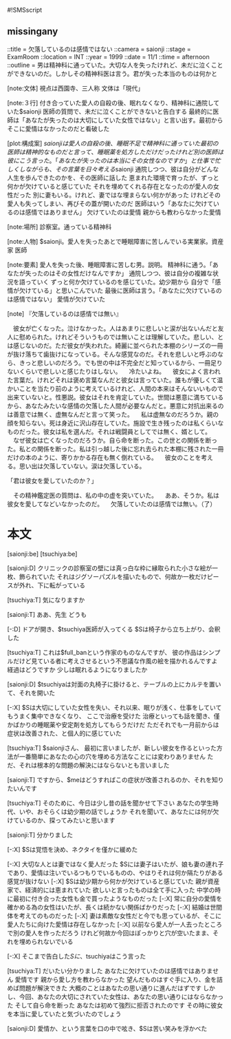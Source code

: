 #!SMSscript

## missingany

::title = 欠落しているのは感情ではない
::camera = saionji
::stage = ExamRoom
::location = INT
::year = 1999
::date = 11/1
::time = afternoon
::outline = 男は精神科に通っていた。大切な人を失ったけれど、未だに泣くことができないのだ。しかしその精神科医は言う。君が失った本当のものは何かと

[note:文体]
視点は西園寺、三人称
文体は「現代」

[note:３行]
付き合っていた愛人の自殺の後、眠れなくなり、精神科に通院していた$saionji
医師の質問で、未だに泣くことができないと告白する
最終的に医師は「あなたが失ったのは大切にしていた女性ではない」と言い出す。最初からそこに愛情はなかったのだと看破した

[plot:構成案]
$saionjiは愛人の自殺の後、睡眠不足で精神科に通っていた
最初の医師は精神的なものだと言って、睡眠薬を処方しただけだった
けれど別の医師は彼にこう言った。「あなたが失ったのは本当にその女性なのですか」と
仕事で忙しくしながらも、その言葉を日々考える$saionji
通院しつつ、彼は自分がどんな人生を歩んできたのかを、その医師に話した
恵まれた環境で育ったが、ずっと何かが欠けていると感じていた
それを埋めてくれる存在となったのが愛人の女性だった
別に妻もいる。けれど、妻ではな埋まらない何かがあった
けれどその愛人も失ってしまい、再びその蓋が開いたのだ
医師はいう「あなたに欠けているのは感情ではありません」
欠けていたのは愛情
親からも教わらなかった愛情

[note:場所]
診察室。通っている精神科

[note:人物]
$saionji。愛人を失ったあとで睡眠障害に苦しんでいる実業家。資産家
医師

[note:要素]
愛人を失った後、睡眠障害に苦しむ男。説明。
精神科に通う。「あなたが失ったのはその女性だけなんですか」
通院しつつ、彼は自分の複雑な状況を語っていく
ずっと何か欠けているのを感じていた。幼少期から
自分で「感情が欠けている」と思いこんでいた
最後に医師は言う。「あなたに欠けているのは感情ではない」
愛情が欠けていた

[note]
『欠落しているのは感情では無い』

　彼女が亡くなった。泣けなかった。人はあまりに悲しいと涙が出ないんだと友人に慰められた。けれどそういうものでは無いことは理解していた。悲しい、とは感じないのだ。ただ彼女が失われた。綺麗に並べられた本棚のシリーズの一冊が抜け落ちて歯抜けになっている。そんな感覚なのだ。それを悲しいと呼ぶのなら、きっと悲しいのだろう。でも世の中は不完全だと知っているから、一冊足りないくらいで悲しいと感じたりはしない。
　冷たいよね。
　彼女によく言われた言葉だ。けれどそれは褒め言葉なんだと彼女は言っていた。誰もが優しくて温かいことを当たり前のように考えているけれど、人間の本来はそんないいもので出来ていないと。性悪説。彼女はそれを肯定していた。世間は悪意に満ちているから、あなたみたいな感情の欠落した人間が必要なんだと。悪意に対抗出来るのは善意では無く、虚無なんだと言って笑った。
　私は虚無なのだろうか。親の顔を知らない。死は身近に沢山存在していた。施設で生き残ったのは私くらいなものだった。彼女は私を選んだ。それは戦闘員としてでは無く、婿として。
　なぜ彼女は亡くなったのだろうか。自ら命を断った。この世との関係を断った。私との関係を断った。私は引っ越した後に忘れ去られた本棚に残された一冊だけの本のように、寄りかかる存在も無く倒れている。
　彼女のことを考える。思い出は欠落していない。涙は欠落している。

「君は彼女を愛していたのか？」

　その精神鑑定医の質問は、私の中の虚を突いていた。
　ああ、そうか。私は彼女を愛してなどいなかったのだ。
　欠落していたのは感情では無い。（了）


# 本文

[saionji:be]
[tsuchiya:be]

[saionji:D]
クリニックの診察室の壁には真っ白な枠に縁取られた小さな絵が一枚、飾られていた
それはジグソーパズルを描いたもので、何故か一枚だけピースが外れ、下に転がっている

[tsuchiya:T]
気になりますか

[saionji:T]
ああ、先生
どうも

[-:D]
ドアが開き、$tsuchiya医師が入ってくる
$Sは椅子から立ち上がり、会釈した

[tsuchiya:T]
これは$full_banという作家のものなんですが、
彼の作品はシンプルだけど見ている者に考えさせるという不思議な作風の絵を描かれるんですよ
経過はどうですか
少しは眠れるようになりましたか

[saionji:D]
$tsuchiyaは対面の丸椅子に掛けると、テーブルの上にカルテを置いて、それを開いた

[-:X]
$Sは大切にしていた女性を失い、それ以来、眠りが浅く、仕事をしていてもうまく集中できなくなり、
ここで治療を受けた
治療といっても話を聞き、僅かばかりの睡眠薬や安定剤を処方してもらうだけだ
ただそれでも一月前からは症状は改善された、と個人的に感じていた

[tsuchiya:T]
$saionjiさん、
最初に言いましたが、新しい彼女を作るといった方法が一番簡単にあなたの心の穴を埋める方法なことには変わりありません
ただ、それは根本的な問題の解決にはならないとも言いました

[saionji:T]
ですから、$meはどうすればこの症状が改善されるのか、それを知りたいんです

[tsuchiya:T]
そのために、今日は少し昔の話を聞かせて下さい
あなたの学生時代、いや、おそらくは幼少期の話でしょうか
それを聞いて、あなたには何が欠けているのか、探ってみたいと思います

[saionji:T]
分かりました

[-:X]
$Sは覚悟を決め、ネクタイを僅かに緩めた

[-:X]
大切な人とは妻ではなく愛人だった
$Sには妻子はいたが、娘も妻の連れ子であり、愛情は注いでいるつもりでいるものの、やはりそれは何か隔たりがある感覚が抜けない
[-:X]
$Sは幼少期から何かが欠けていると感じていた
親が資産家で、経済的には恵まれていた
欲しいと言ったものは全て手に入った
中学の時に最初に付き合った女性も金で買ったようなものだった
[-:X]
常に自分の愛情を確かめる為の女性はいたが、長くは続かない関係ばかりだった
[-:X]
結婚は世間体を考えてのものだった
[-:X]
妻は素敵な女性だと今でも思っているが、そこに愛人たちに向けた愛情は存在しなかった
[-:X]
以前なら愛人が一人去ったところで別の愛人を作っただろう
けれど何故か今回はぽっかりと穴が空いたまま、それを埋められないでいる

[-:X]
そこまで告白した$Sに、$tsuchiyaはこう言った

[tsuchiya:T]
だいたい分かりました
あなたに欠けていたのは感情ではありません
愛情です
親から愛し方を教わらなかった
望んだものはすぐ手に入り、金を詰めば問題が解決できた
大概のことはあなたの思い通りに進んだはずです
しかし、今回、あなたの大切にされていた女性は、あなたの思い通りにはならなかった
そして自ら命を断った
あなたは初めて強烈に拒否されたのです
その時に彼女を本当に愛していたと気づいたのでしょう

[saionji:D]
愛情か、という言葉を口の中で呟き、$Sは苦い笑みを浮かべた

